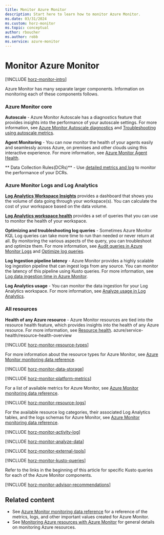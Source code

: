 ```yaml
---
title: Monitor Azure Monitor
description: Start here to learn how to monitor Azure Monitor.
ms.date: 03/31/2024
ms.custom: horz-monitor
ms.topic: conceptual
author: rboucher
ms.author: robb
ms.service: azure-monitor
---
```


# Monitor Azure Monitor

[!INCLUDE [horz-monitor-intro](~/reusable-content/ce-skilling/azure/includes/azure-monitor/horizontals/horz-monitor-intro.md)]

<!-- ## Insights. Optional section. If your service has insights, add the following include and add information about what your Azure Monitor insights provide. You can refer to another article that gives details or add a screenshot. 
[!INCLUDE [horz-monitor-insights](~/reusable-content/ce-skilling/azure/includes/azure-monitor/horizontals/horz-monitor-insights.md)] -->

Azure Monitor has many separate larger components. Information on monitoring each of these components follows.

### Azure Monitor core

**Autoscale** - Azure Monitor Autoscale has a diagnostics feature that provides insights into the performance of your autoscale settings. For more information, see [Azure Monitor Autoscale diagnostics](autoscale/autoscale-diagnostics.md) and [Troubleshooting using autoscale metrics](autoscale/autoscale-troubleshoot.md#autoscale-metrics). 

**Agent Monitoring** - You can now monitor the health of your agents easily and seamlessly across Azure, on premises and other clouds using this interactive experience. For more information, see [Azure Monitor Agent Health](agents/azure-monitor-agent-health.md).

** Data Collection Rules(DCRs)** -  Use [detailed metrics and log](essentials/data-collection-monitor.md) to monitor the performance of your DCRs. 

### Azure Monitor Logs and Log Analytics

**[Log Analytics Workspace Insights](logs/log-analytics-workspace-insights-overview.md)** provides a dashboard that shows you the volume of data going through your workspace(s). You can calculate the cost of your workspace based on the data volume.
  
**[Log Analytics workspace health](logs/log-analytics-workspace-health.md)** provides a set of queries that you can use to monitor the health of your workspace.

**Optimizing and troubleshooting log queries** - Sometimes Azure Monitor KQL Log queries can take more time to run than needed or never return at all.  By monitoring the various aspects of the query, you can troubleshoot and optimize them. For more information, see [Audit queries in Azure Monitor Logs](logs/query-audit.md) and [Optimize log queries](logs/query-optimization.md).

**Log Ingestion pipeline latency** - Azure Monitor provides a highly scalable log ingestion pipeline that can ingest logs from any source. You can monitor the latency of this pipeline using Kusto queries. For more information, see [Log data ingestion time in Azure Monitor](logs/data-ingestion-time.md#check-ingestion-time).

**Log Analytics usage** - You can monitor the data ingestion for your Log Analytics workspace. For more information, see [Analyze usage in Log Analytics](logs/analyze-usage.md).

### All resources

**Health of any Azure resource** - Azure Monitor resources are tied into the resource health feature, which provides insights into the health of any Azure resource. For more information, see [Resource health](/azure/service-health/resource-health-overview/). azure/service-health/resource-health-overview

<!-- ## Resource types. Required section. -->
[!INCLUDE [horz-monitor-resource-types](~/reusable-content/ce-skilling/azure/includes/azure-monitor/horizontals/horz-monitor-resource-types.md)]

For more information about the resource types for Azure Monitor, see [Azure Monitor monitoring data reference](monitor-azure-monitor-reference.md).

[!INCLUDE [horz-monitor-data-storage](~/reusable-content/ce-skilling/azure/includes/azure-monitor/horizontals/horz-monitor-data-storage.md)]

[!INCLUDE [horz-monitor-platform-metrics](~/reusable-content/ce-skilling/azure/includes/azure-monitor/horizontals/horz-monitor-platform-metrics.md)]

For a list of available metrics for Azure Monitor, see [Azure Monitor monitoring data reference](monitor-azure-monitor-reference.md#metrics).

[!INCLUDE [horz-monitor-resource-logs](~/reusable-content/ce-skilling/azure/includes/azure-monitor/horizontals/horz-monitor-resource-logs.md)]

For the available resource log categories, their associated Log Analytics tables, and the logs schemas for Azure Monitor, see [Azure Monitor monitoring data reference](monitor-azure-monitor-reference.md#resource-logs).

[!INCLUDE [horz-monitor-activity-log](~/reusable-content/ce-skilling/azure/includes/azure-monitor/horizontals/horz-monitor-activity-log.md)]

[!INCLUDE [horz-monitor-analyze-data](~/reusable-content/ce-skilling/azure/includes/azure-monitor/horizontals/horz-monitor-analyze-data.md)]


<!-- ### Azure Monitor export tools. Required section. -->
[!INCLUDE [horz-monitor-external-tools](~/reusable-content/ce-skilling/azure/includes/azure-monitor/horizontals/horz-monitor-external-tools.md)]

<!-- ## Kusto queries. Required section. Add sample Kusto queries for your service after the include. -->
[!INCLUDE [horz-monitor-kusto-queries](~/reusable-content/ce-skilling/azure/includes/azure-monitor/horizontals/horz-monitor-kusto-queries.md)]
<!-- Add sample Kusto queries for your service here. -->

Refer to the links in the beginning of this article for specific Kusto queries for each of the Azure Monitor components.

<!-- ### Advisor recommendations. Required section. -->
[!INCLUDE [horz-monitor-advisor-recommendations](~/reusable-content/ce-skilling/azure/includes/azure-monitor/horizontals/horz-monitor-advisor-recommendations.md)]
<!-- Add any service-specific advisor recommendations or screenshots here. -->

## Related content
<!-- You can change the wording and add more links if useful. -->

- See [Azure Monitor monitoring data reference](monitor-azure-monitor-reference.md) for a reference of the metrics, logs, and other important values created for Azure Monitor.
- See [Monitoring Azure resources with Azure Monitor](/azure/azure-monitor/essentials/monitor-azure-resource) for general details on monitoring Azure resources.
